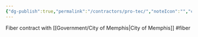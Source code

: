 ```yaml
---
{"dg-publish":true,"permalink":"/contractors/pro-tec/","noteIcon":"","created":"2025-07-07T14:23:44.220-05:00"}
---
```


Fiber contract with [[Government/City of Memphis\|City of Memphis]]
#fiber